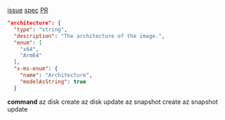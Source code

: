 [issue](https://github.com/Azure/azure-cli/issues/20141)
[spec](https://github.com/Azure/azure-rest-api-specs/pull/16629)
[PR]()
```json
"architecture": {
  "type": "string",
  "description": "The architecture of the image.",
  "enum": [
    "x64",
    "Arm64"
  ],
  "x-ms-enum": {
    "name": "Architecture",
    "modelAsString": true
  }
```

**command**
az disk create
az disk update
az snapshot create
az snapshot update